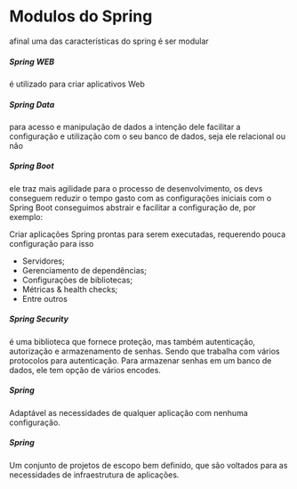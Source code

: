 <h1> Modulos do Spring </h1>

afinal uma das características do spring é ser modular

<h5> Spring WEB </h5> 
é utilizado para criar aplicativos Web

<h5>Spring Data </h5> 
para acesso e manipulação de dados a intenção dele facilitar a configuração e utilização com o seu banco de dados, seja ele relacional ou não

<h5> Spring Boot </h5> 
ele traz mais agilidade para o processo de desenvolvimento, os devs conseguem reduzir o tempo gasto com as configurações iniciais com o Spring Boot conseguimos abstrair e facilitar a configuração de, por exemplo:

Criar aplicações Spring prontas para serem executadas, requerendo pouca configuração para isso

- Servidores; 
- Gerenciamento de dependências;
- Configurações de bibliotecas;
- Métricas & health checks;
- Entre outros

<h5> Spring Security </h5>
é uma biblioteca que fornece proteção, mas também autenticação, autorização e armazenamento de senhas. Sendo que trabalha com vários protocolos para autenticação. Para armazenar senhas em um banco de dados, ele tem opção de vários encodes.

<h5> Spring </h5> 
Adaptável as necessidades de qualquer aplicação com nenhuma configuração.
<h5> Spring </h5> 
Um conjunto de projetos de escopo bem definido, que são voltados para as necessidades de infraestrutura de aplicações.
